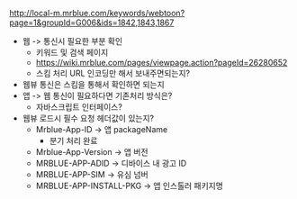 http://local-m.mrblue.com/keywords/webtoon?page=1&groupId=G006&ids=1842,1843,1867

- 웹 -> 통신시 필요한 부분 확인
  - 키워드 및 검색 페이지
  - https://wiki.mrblue.com/pages/viewpage.action?pageId=26280652
  - 스킴 처리 URL 인코딩만 해서 보내주면되는지?
- 웹뷰 통신은 스킴을 통해서 확인하면 되는지
- 앱 -> 웹 통신이 필요하다면 기존처리 방식은?
  - 자바스크립트 인터페이스?
- 웹뷰 로드시 필수 요청 헤더값이 있는지?
  - Mrblue-App-ID -> 앱 packageName
    - 분기 처리 완료
  - Mrblue-App-Version -> 앱 버전
  - MRBLUE-APP-ADID -> 디바이스 내 광고 ID
  - MRBLUE-APP-SIM -> 유심 넘버
  - MRBLUE-APP-INSTALL-PKG -> 앱 인스톨러 패키지명